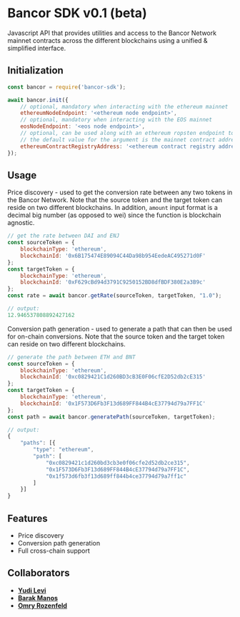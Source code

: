 # Bancor SDK v0.1 (beta)

Javascript API that provides utilities and access to the Bancor Network mainnet contracts across the different blockchains using a unified & simplified interface.

## Initialization

```js
const bancor = require('bancor-sdk');

await bancor.init({
    // optional, mandatory when interacting with the ethereum mainnet
    ethereumNodeEndpoint: '<ethereum node endpoint>',
    // optional, mandatory when interacting with the EOS mainnet
    eosNodeEndpoint: '<eos node endpoint>',
    // optional, can be used along with an ethereum ropsten endpoint to interact with the ropsten deployment of the contracts
    // the default value for the argument is the mainnet contract address 
    ethereumContractRegistryAddress: '<ethereum contract registry address>',
});
```

## Usage

Price discovery - used to get the conversion rate between any two tokens in the Bancor Network.
Note that the source token and the target token can reside on two different blockchains.
In addition, `amount` input format is a decimal big number (as opposed to wei) since the function is blockchain agnostic.

```js
// get the rate between DAI and ENJ
const sourceToken = {
    blockchainType: 'ethereum',
    blockchainId: '0x6B175474E89094C44Da98b954EedeAC495271d0F'
};
const targetToken = {
    blockchainType: 'ethereum',
    blockchainId: '0xF629cBd94d3791C9250152BD8dfBDF380E2a3B9c'
};
const rate = await bancor.getRate(sourceToken, targetToken, "1.0");

// output:
12.946537808892427162
```


Conversion path generation - used to generate a path that can then be used for on-chain conversions.
Note that the source token and the target token can reside on two different blockchains.

```js
// generate the path between ETH and BNT
const sourceToken = {
    blockchainType: 'ethereum',
    blockchainId: '0xc0829421C1d260BD3cB3E0F06cfE2D52db2cE315'
};
const targetToken = {
    blockchainType: 'ethereum',
    blockchainId: '0x1F573D6Fb3F13d689FF844B4cE37794d79a7FF1C'
};
const path = await bancor.generatePath(sourceToken, targetToken);

// output:
{
	"paths": [{
		"type": "ethereum",
		"path": [
            "0xc0829421c1d260bd3cb3e0f06cfe2d52db2ce315",
            "0x1F573D6Fb3F13d689FF844B4cE37794d79a7FF1C",
            "0x1f573d6fb3f13d689ff844b4ce37794d79a7ff1c"
        ]
	}]
}
```

## Features

  * Price discovery
  * Conversion path generation
  * Full cross-chain support

## Collaborators

* **[Yudi Levi](https://github.com/yudilevi)**
* **[Barak Manos](https://github.com/barakman)**
* **[Omry Rozenfeld](https://github.com/omryr)**
